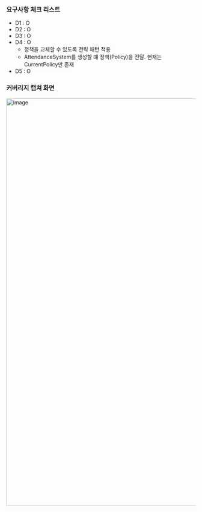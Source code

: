 ### 요구사항 체크 리스트
- D1 : O
- D2 : O
- D3 : O
- D4 : O
  - 정책을 교체할 수 있도록 전략 패턴 적용
  - AttendanceSystem를 생성할 떄 정책(Policy)을 전달. 현재는 CurrentPolicy만 존재
- D5 : O

### 커버리지 캡쳐 화면
<img width="1920" height="1080" alt="image" src="https://github.com/user-attachments/assets/59e2db67-b983-485a-8134-5a3df70803d2" />
